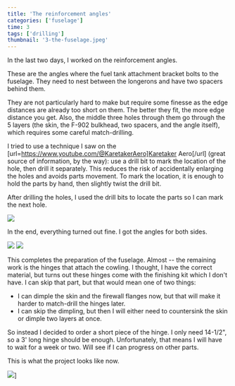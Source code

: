 ```yaml
---
title: 'The reinforcement angles'
categories: ['fuselage']
time: 3
tags: ['drilling']
thumbnail: '3-the-fuselage.jpeg'
---
```


In the last two days, I worked on the reinforcement angles.

<!-- more -->

These are the angles where the fuel tank attachment bracket bolts to the fuselage. They need to nest between the longerons and have two spacers behind them.

They are not particularly hard to make but require some finesse as the edge distances are already too short on them. The better they fit, the more edge distance you get. Also, the middle three holes through them go through the 5 layers (the skin, the F-902 bulkhead, two spacers, and the angle itself), which requires some careful match-drilling.

I tried to use a technique I saw on the [url=https://www.youtube.com/@KaretakerAero]Karetaker Aero[/url] (great source of information, by the way): use a drill bit to mark the location of the hole, then drill it separately. This reduces the risk of accidentally enlarging the holes and avoids parts movement. To mark the location, it is enough to hold the parts by hand, then slightly twist the drill bit.

After drilling the holes, I used the drill bits to locate the parts so I can mark the next hole.

![](0-using-drill-bits-to-align.jpeg)

In the end, everything turned out fine. I got the angles for both sides.

![](1-the-right-angle.jpeg)
![](2-the-left-angle.jpeg)

This completes the preparation of the fuselage. Almost -- the remaining work is the hinges that attach the cowling. I thought, I have the correct material, but turns out these hinges come with the finishing kit which I don't have. I can skip that part, but that would mean one of two things:

- I can dimple the skin and the firewall flanges now, but that will make it harder to match-drill the hinges later.
- I can skip the dimpling, but then I will either need to countersink the skin or dimple two layers at once.

So instead I decided to order a short piece of the hinge. I only need 14-1/2", so a 3' long hinge should be enough. Unfortunately, that means I will have to wait for a week or two. Will see if I can progress on other parts.

This is what the project looks like now.

![](3-the-fuselage.jpeg)]
